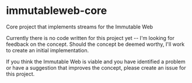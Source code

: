 # immutableweb-core
Core project that implements streams for the Immutable Web

Currently there is no code written for this project yet -- I'm looking for feedback on the concept. Should the concept be deemed worthy, I'll work to create an initial implementation.

If you think the Immutable Web is viable and you have identified a problem or have a suggestion that improves the concept, please create an issue for this project.
